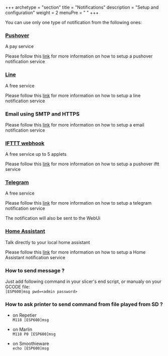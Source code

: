+++
archetype = "section"
title = "Notifications"
description = "Setup and configuration"
weight = 2
menuPre = "<i class='fas fa-envelope'></i> "
+++

You can use only one type of notification from the following ones: 

### [Pushover](https://pushover.net/)   
A pay service

Please follow this [link](pushover/) for more information on how to setup a pushover notification service

### [Line](https://line.m)   
A free service

Please follow this [link](line/) for more information on how to setup a line notification service

### Email using SMTP and HTTPS

Please follow this [link](email_and_smtp.md) for more information on how to setup a email notification service

### [IFTTT webhook](https://ifttt.com)   
A free service up to 5 applets

Please follow this [link](ifttt.md) for more information on how to setup a pushover iftt service   

### [Telegram](https://telegram.org/)    
A free service

Please follow this [link](telegram/) for more information on how to setup a telegram notification service


The notification will also be sent to the WebUi 

### [Home Assistant](https://developers.home-assistant.io/docs/api/rest//)    
Talk directly to your local home assistant

Please follow this [link](home-assistant/) for more information on how to setup a Home Assistant notification service

### How to send message ?  
Just add following command in your slicer's end script, or manualy on your GCODE file:   
`[ESP600]msg pwd=<admin password>`

### How to ask printer to send command from file played from SD ?
* on Repetier   
`M118 [ESP600]msg`

* on Marlin   
`M118 P0 [ESP600]msg`

* on Smoothieware   
`echo [ESP600]msg`


